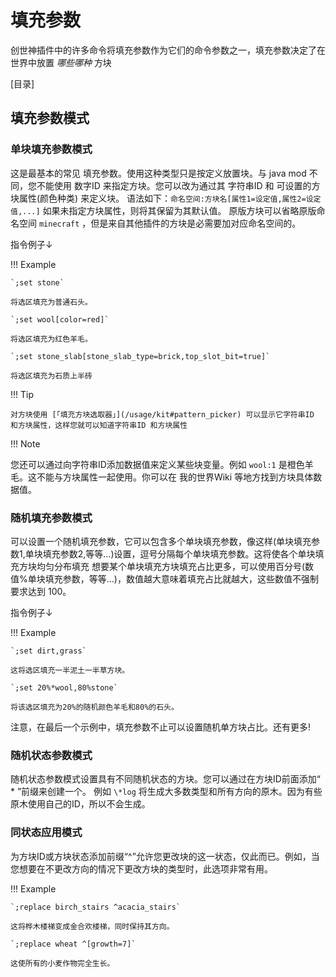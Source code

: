 # 填充参数

创世神插件中的许多命令将填充参数作为它们的命令参数之一，填充参数决定了在世界中放置 _哪些哪种_ 方块

[目录]

## 填充参数模式

### 单块填充参数模式

这是最基本的常见 填充参数。使用这种类型只是按定义放置块。与 java mod 不同，您不能使用 数字ID 来指定方块。您可以改为通过其 字符串ID 和 可设置的方块属性(颜色种类) 来定义块。
语法如下：`命名空间:方块名[属性1=设定值,属性2=设定值,...]` 如果未指定方块属性，则将其保留为其默认值。 
原版方块可以省略原版命名空间 `minecraft` ，但是来自其他插件的方块是必需要加对应命名空间的。

指令例子↓

!!! Example

    `;set stone`
    
    将选区填充为普通石头。
    
    `;set wool[color=red]`
    
    将选区填充为红色羊毛。
    
    `;set stone_slab[stone_slab_type=brick,top_slot_bit=true]`
    
    将选区填充为石质上半砖

!!! Tip

    对方块使用 [「填充方块选取器」](/usage/kit#pattern_picker) 可以显示它字符串ID 和方块属性，这样您就可以知道字符串ID 和方块属性

!!! Note

   您还可以通过向字符串ID添加数据值来定义某些块变量。例如 `wool:1` 是橙色羊毛。这不能与方块属性一起使用。你可以在 我的世界Wiki 等地方找到方块具体数据值。

### 随机填充参数模式

可以设置一个随机填充参数，它可以包含多个单块填充参数，像这样(单块填充参数1,单块填充参数2,等等...)设置，逗号分隔每个单块填充参数。这将使各个单块填充方块均匀分布填充
想要某个单块填充方块填充占比更多，可以使用百分号(数值%单块填充参数，等等…)，数值越大意味着填充占比就越大，这些数值不强制要求达到 100。

指令例子↓


!!! Example

    `;set dirt,grass`
    
    这将选区填充一半泥土一半草方块。
    
    `;set 20%*wool,80%stone`
    
    将该选区填充为20%的随机颜色羊毛和80%的石头。

注意，在最后一个示例中，填充参数不止可以设置随机单方块占比。还有更多!

### 随机状态参数模式

随机状态参数模式设置具有不同随机状态的方块。您可以通过在方块ID前面添加“ * ”前缀来创建一个。
例如  `\*log` 将生成大多数类型和所有方向的原木。因为有些原木使用自己的ID，所以不会生成。


### 同状态应用模式

为方块ID或方块状态添加前缀“^”允许您更改块的这一状态，仅此而已。例如，当您想要在不更改方向的情况下更改方块的类型时，此选项非常有用。

!!! Example

    `;replace birch_stairs ^acacia_stairs`
    
    这将桦木楼梯变成金合欢楼梯，同时保持其方向。
    
    `;replace wheat ^[growth=7]`
    
    这使所有的小麦作物完全生长。
